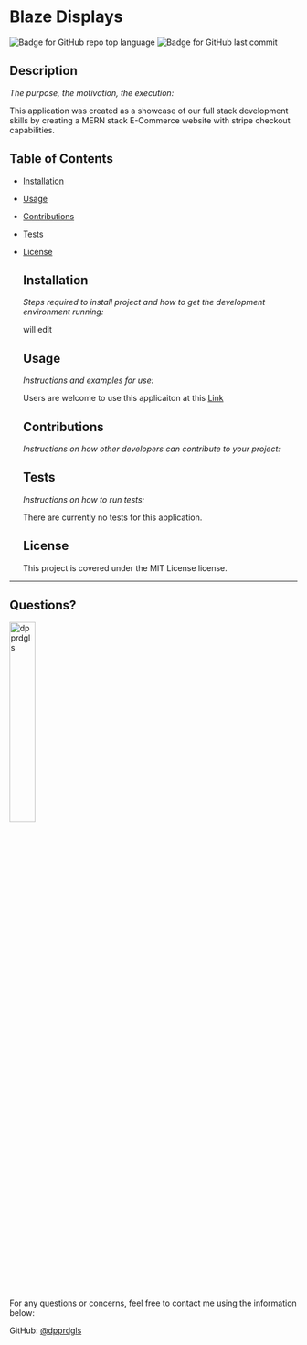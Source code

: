 # Blaze Displays


  
  ![Badge for GitHub repo top language](https://img.shields.io/github/languages/top/Gsandman8/BlazeDisplayz?style=flat&logo=appveyor) ![Badge for GitHub last commit](https://img.shields.io/github/last-commit/Gsandman8/BlazeDisplayz?style=flat&logo=appveyor)
  
  


  ## Description

  *The purpose, the motivation, the execution:*

  This application was created as a showcase of our full stack development skills by creating a MERN stack E-Commerce website with stripe checkout capabilities. 

  ## Table of Contents
  * [Installation](#installation)
  * [Usage](#usage)
  * [Contributions](#contributions)
  * [Tests](#tests)
  * [License](#license)
    
    ## Installation
    
    *Steps required to install project and how to get the development environment running:*
    
    will edit 
    
    ## Usage
    
    *Instructions and examples for use:*
    
    Users are welcome to use this applicaiton at this [Link](https://the-blazed-render-displayz.onrender.com/)
    
    ## Contributions
    
    *Instructions on how other developers can contribute to your project:*
    
    
    
    ## Tests
    
    *Instructions on how to run tests:*
    
    There are currently no tests for this application.
    
    ## License
    
    This project is covered under the MIT License license.
  ---

  ## Questions? 

  <img src="https://avatars.githubusercontent.com/u/74167696?v=4" alt="dpprdgls" width="30%" />

  For any questions or concerns, feel free to contact me using the information below:
  
  GitHub: [@dpprdgls](https://api.github.com/users/dpprdgls)

  